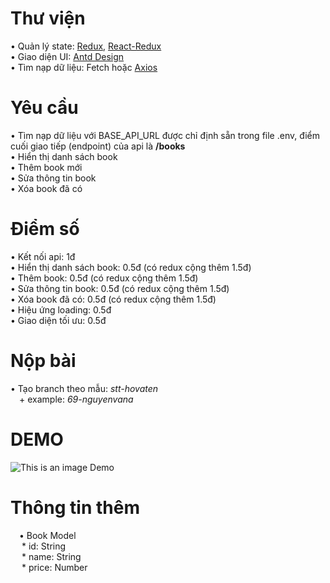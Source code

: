 # Thư viện
  • Quản lý state: [Redux](https://redux.js.org/), [React-Redux](https://react-redux.js.org/) <br/>
  • Giao diện UI: [Antd Design](https://ant.design/) <br/>
  • Tìm nạp dữ liệu: Fetch hoặc [Axios](https://github.com/axios/axios) <br/>

# Yêu cầu
  • Tìm nạp dữ liệu với BASE_API_URL được chỉ định sẵn trong file .env, điểm cuối giao tiếp (endpoint) của api là **/books** <br/>
  • Hiển thị danh sách book <br/>
  • Thêm book mới <br/>
  • Sửa thông tin book <br/>
  • Xóa book đã có <br/>

# Điểm số
  • Kết nối api: 1đ <br/>
  • Hiển thị danh sách book: 0.5đ (có redux cộng thêm 1.5đ) <br/>
  • Thêm book: 0.5đ (có redux cộng thêm 1.5đ) <br/>
  • Sửa thông tin book: 0.5đ (có redux cộng thêm 1.5đ) <br/>
  • Xóa book đã có: 0.5đ (có redux cộng thêm 1.5đ) <br/>
  • Hiệu ứng loading: 0.5đ <br/>
  • Giao diện tối ưu: 0.5đ <br/>

# Nộp bài
  • Tạo branch theo mẫu: *stt-hovaten* <br/>
  &ensp;&ensp;+ example: *69-nguyenvana* <br/>

# DEMO
  ![This is an image Demo](https://firebasestorage.googleapis.com/v0/b/furniture-ae9ab.appspot.com/o/Books.png?alt=media&token=05f5d33e-b878-4560-be18-d31817dac312)

# Thông tin thêm
&ensp;&ensp;• Book Model <br/>
&ensp;&ensp; * id: String <br/>
&ensp;&ensp; * name: String <br/>
&ensp;&ensp; * price: Number <br/>